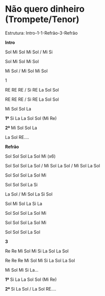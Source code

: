 # **Não quero dinheiro (Trompete/Tenor)**

Estrutura: Intro-1-1-Refrão-3-Refrão

**Intro**

Sol Mi Sol Mi Sol / Mi Si

Sol Mi Sol Mi Sol

Mi Sol / Mi Sol Mi Sol

1

RE RE RE / Si RE La Sol Sol

RE RE RE / Si RE La Sol Sol

Mi Sol Sol La

**1ª** Si La La Sol Sol (Mi Re)

**2ª** Mi Sol Sol La

La Sol RE....

**Refrão**

Sol Sol Sol La Sol Mi (x6)

Sol Sol Sol La Sol / Mi Sol La Sol / Mi Sol La Sol

Sol Sol Sol La Sol Mi

Sol Sol Sol La Si

La Sol / Mi Sol La Si Sol

Sol Mi Sol La Si La

Sol Sol Sol La Sol Mi

Sol Sol Sol La Sol Mi

Sol Sol Sol La Sol

**3**

Re Re Mi Sol Mi Si La Sol La Sol

Re Re Re Mi Sol Mi Si La Sol La Sol

Mi Sol Mi Si La...

**1ª** Si La La Sol Sol (Mi Re)

**2ª** Si La Sol / La Sol RE....